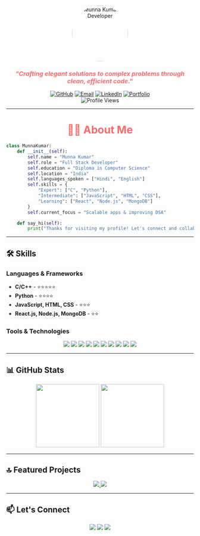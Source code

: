 <div align="center">
  <!-- Rounded Avatar -->
  <img src="https://avatars.githubusercontent.com/u/185688372?v=4" width="150" style="border-radius: 50%;" alt="Munna Kumar - Developer" />

  <!-- Professional Quote -->
  <h3>
    <em style="color: #FF6B6B;">"Crafting elegant solutions to complex problems through clean, efficient code."</em>
  </h3>

  <!-- Social Links -->
  <div>
    <a href="https://github.com/MUNNA2512"><img src="https://img.shields.io/badge/-GitHub-181717?style=for-the-badge&logo=github&logoColor=white" alt="GitHub"/></a>
    <a href="mailto:M6997500@gmail.com"><img src="https://img.shields.io/badge/-Email-D14836?style=for-the-badge&logo=gmail&logoColor=white" alt="Email"/></a>
    <a href="https://www.linkedin.com/in/yourprofile/"><img src="https://img.shields.io/badge/-LinkedIn-0077B5?style=for-the-badge&logo=linkedin&logoColor=white" alt="LinkedIn"/></a>
    <a href="https://github.com/MUNNA2512"><img src="https://img.shields.io/badge/-Portfolio-000000?style=for-the-badge&logo=github&logoColor=white" alt="Portfolio"/></a>
  </div>

  <!-- Profile Views Counter -->
  <img src="https://komarev.com/ghpvc/?username=MUNNA2512&color=FF6B6B&style=for-the-badge&label=PROFILE+VIEWS" alt="Profile Views" />
</div>

---

<!-- About Me Section -->
<div align="center">
  <h1 style="color: #FF6B6B;">👨‍💻 About Me</h1>
</div>

```python
class MunnaKumar:
    def __init__(self):
        self.name = "Munna Kumar"
        self.role = "Full Stack Developer"
        self.education = "Diploma in Computer Science"
        self.location = "India"
        self.languages_spoken = ["Hindi", "English"]
        self.skills = {
            "Expert": ["C", "Python"],
            "Intermediate": ["JavaScript", "HTML", "CSS"],
            "Learning": ["React", "Node.js", "MongoDB"]
        }
        self.current_focus = "Scalable apps & improving DSA"

    def say_hi(self):
        print("Thanks for visiting my profile! Let's connect and collaborate.")
```

---

## 🛠️ Skills

### Languages & Frameworks
- **C/C++** - ⭐⭐⭐⭐⭐
- **Python** - ⭐⭐⭐⭐
- **JavaScript, HTML, CSS** - ⭐⭐⭐
- **React.js, Node.js, MongoDB** - ⭐⭐

### Tools & Technologies
<p align="center">
  <img src="https://img.shields.io/badge/C-00599C?style=for-the-badge&logo=c&logoColor=white" />
  <img src="https://img.shields.io/badge/Python-3776AB?style=for-the-badge&logo=python&logoColor=white" />
  <img src="https://img.shields.io/badge/JavaScript-F7DF1E?style=for-the-badge&logo=javascript&logoColor=black" />
  <img src="https://img.shields.io/badge/HTML5-E34F26?style=for-the-badge&logo=html5&logoColor=white" />
  <img src="https://img.shields.io/badge/CSS3-1572B6?style=for-the-badge&logo=css3&logoColor=white" />
  <img src="https://img.shields.io/badge/React-20232A?style=for-the-badge&logo=react&logoColor=61DAFB" />
  <img src="https://img.shields.io/badge/Node.js-339933?style=for-the-badge&logo=nodedotjs&logoColor=white" />
  <img src="https://img.shields.io/badge/MongoDB-4EA94B?style=for-the-badge&logo=mongodb&logoColor=white" />
  <img src="https://img.shields.io/badge/Git-F05032?style=for-the-badge&logo=git&logoColor=white" />
  <img src="https://img.shields.io/badge/VS_Code-0078D4?style=for-the-badge&logo=visual%20studio%20code&logoColor=white" />
</p>

---

## 📊 GitHub Stats
<div align="center">
  <img src="https://github-readme-stats.vercel.app/api?username=MUNNA2512&show_icons=true&theme=radical&border_radius=10&hide_border=true" height="170" />
  <img src="https://github-readme-stats.vercel.app/api/top-langs/?username=MUNNA2512&layout=compact&theme=radical&border_radius=10&hide_border=true" height="170" />
</div>

---

## 🔝 Featured Projects
<div align="center">
  <a href="https://github.com/MUNNA2512/c_program_begginer">
    <img src="https://github-readme-stats.vercel.app/api/pin/?username=MUNNA2512&repo=c_program_begginer&theme=radical&border_radius=10&hide_border=true" />
  </a>
  <a href="https://github.com/MUNNA2512/task-manager">
    <img src="https://github-readme-stats.vercel.app/api/pin/?username=MUNNA2512&repo=task-manager&theme=radical&border_radius=10&hide_border=true" />
  </a>
</div>

---

## 📫 Let's Connect
<div align="center">
  <a href="mailto:M6997500@gmail.com"><img src="https://img.shields.io/badge/-Email-D14836?style=for-the-badge&logo=gmail&logoColor=white" /></a>
  <a href="https://github.com/MUNNA2512"><img src="https://img.shields.io/badge/-GitHub-181717?style=for-the-badge&logo=github&logoColor=white" /></a>
  <a href="https://www.linkedin.com/in/yourprofile/"><img src="https://img.shields.io/badge/-LinkedIn-0077B5?style=for-the-badge&logo=linkedin&logoColor=white" /></a>
</div>
